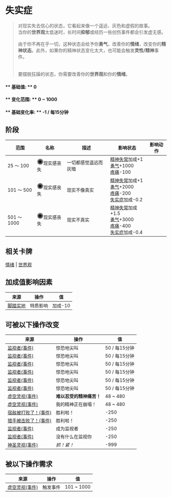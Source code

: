 # 失实症  
> 对现实失去信心的状态，它看起来像一个遥远、灰色和虚假的故事。<br>当你的<b>世界观</b>太低迷时，长时间<b>抑郁</b>或经历一些创伤事件都会引发虚无感。<br><br>由于你不再在乎一切，这种状态会给予你<b>勇气</b>，改善你的<b>情绪</b>，改变你的<b>精神状态</b>。此外，如果你的精神状态变化太大，也可能会触发<b>灵性/精神</b>事件。<br><br><br>要摆脱狂躁的状态，你需要改善你的<b>世界观</b>和你的<b>情绪</b>。  
  
#### ** 基础值: ** 0   
#### ** 变化范围: ** 0 ~ 1000  
#### ** 基础变化率: ** -1 / 每15分钟   
## 阶段  
范围  |  名称  |  描述  |  影响状态  |  影响动作  
----  |  ----  |  ----  |  ----  |  ----  
25 ～ 100  |  <img decoding="async" src="Sprite/VoidState.png" href="a.md" style="max-width:20px;max-height:20px;">现实感丧失  |  一切都感觉遥远而灰暗  |  [精神失常](MindState.md)加成+1<br>[勇气](Courage.md)+1000<br>[疼痛](Pain.md)-100  |    
101 ～ 500  |  <img decoding="async" src="Sprite/VoidState.png" href="a.md" style="max-width:20px;max-height:20px;">现实感丧失  |  现实不像真实  |  [精神失常](MindState.md)加成+1<br>[勇气](Courage.md)+2000<br>[疼痛](Pain.md)-200<br>[失实症](Derealization.md)加成-0.2  |    
501 ～ 1000  |  <img decoding="async" src="Sprite/VoidState.png" href="a.md" style="max-width:20px;max-height:20px;">现实感丧失  |  现实不真实  |  [精神失常](MindState.md)加成+1.5<br>[勇气](Courage.md)+3000<br>[疼痛](Pain.md)-400<br>[失实症](Derealization.md)加成-0.4  |    
## 相关卡牌  
[情绪](Morale.md)  |  [世界观](Structure.md)  
## 加成值影响因素  
来源  |  操作  |  值  
----  |  ----  |  ----  
[脚踏实地](Pk_4_DownToEarth.md)  |  特质影响  |  加成-10  
## 可被以下操作改变  
来源  |  操作  |  值  
----  |  ----  |  ----  
[监视者(事件)](Event_WatchedExperience1a.md)  |  惊恐地尖叫  |  50 / 每15分钟  
[监视者(事件)](Event_WatchedExperience1b.md)  |  惊恐地尖叫  |  50 / 每15分钟  
[监视者(事件)](Event_WatchedExperience1c.md)  |  惊恐地尖叫  |  50 / 每15分钟  
[监视者(事件)](Event_WatchedExperience1d.md)  |  惊恐地尖叫  |  50 / 每15分钟  
[监视者(事件)](Event_WatchedExperience1e.md)  |  惊恐地尖叫  |  50 / 每15分钟  
[监视者(事件)](Event_WatchedExperience1f.md)  |  惊恐地尖叫  |  50 / 每15分钟  
[虚空灵视(事件)](Event_SpiritsEverywhere1g.md)  |  <b>难以忍受的精神痛苦！</b>  |  48 ~ 480  
[虚空灵视(事件)](Event_VoidExperience1g.md)  |  我的精神正在崩塌！  |  48 ~ 480  
[宿敌被打败了！(事件)](Event_EnemyFightSuccess.md)  |  胜利啦！  |  -250  
[猎手被击败了！(事件)](Event_HunterFightSuccess.md)  |  胜利啦！  |  -250  
[监视者(事件)](Event_WatchedExperience1gGod.md)  |  成为监视者  |  -250  
[监视者(事件)](Event_WatchedExperience1gVoid.md)  |  没有什么在监视你  |  -250  
[神圣灵视(事件)](Event_GodExperience1g.md)  |  <i>抓！紧！</i>  |  -999  
## 被以下操作需求  
来源  |  操作  |  值  
----  |  ----  |  ----  
[虚空灵视(事件)](Event_VoidExperience1a.md)  |  触发事件  |  101 ~ 1000  


<script>document.title="失实症 - 卡牌生存百科 Card Survival Wiki";</script>